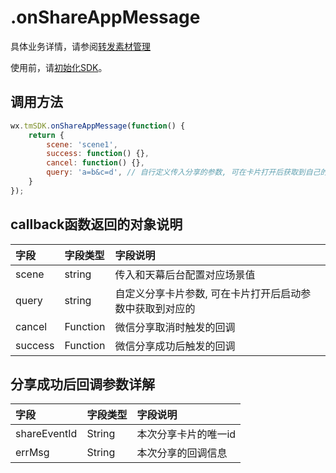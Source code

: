 # .onShareAppMessage

具体业务详情，请参阅[转发素材管理](https://skysriver.gitbook.io/skysriver/gong-neng-jie-shao/yun-pei-zhi-fu-wu/zhuan-fa-su-cai-guan-li)

使用前，请[初始化SDK](https://skysriver.gitbook.io/skysriver/ji-shu-zhi-nan/chu-shi-hua-ni-de-sdk)。

## **调用方法**

```javascript
wx.tmSDK.onShareAppMessage(function() {
    return {
        scene: 'scene1',
        success: function() {},
        cancel: function() {},
        query: 'a=b&c=d', // 自行定义传入分享的参数, 可在卡片打开后获取到自己的参数
    }
});
```

## **callback函数返回的对象说明**

| 字段 | 字段类型 | 字段说明 |
| :--- | :--- | :--- |
| scene | string | 传入和天幕后台配置对应场景值 |
| query | string | 自定义分享卡片参数, 可在卡片打开后启动参数中获取到对应的 |
| cancel | Function | 微信分享取消时触发的回调 |
| success | Function | 微信分享成功后触发的回调 |

## **分享成功后回调参数详解**

| 字段 | 字段类型 | 字段说明 |
| :--- | :--- | :--- |
| shareEventId | String | 本次分享卡片的唯一id |
| errMsg | String | 本次分享的回调信息 |

